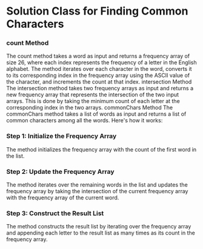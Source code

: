 # Solution Class for Finding Common Characters
### count Method
The count method takes a word as input and returns a frequency array of size 26, where each index represents the frequency of a letter in the English alphabet. The method iterates over each character in the word, converts it to its corresponding index in the frequency array using the ASCII value of the character, and increments the count at that index.
intersection Method
The intersection method takes two frequency arrays as input and returns a new frequency array that represents the intersection of the two input arrays. This is done by taking the minimum count of each letter at the corresponding index in the two arrays.
commonChars Method
The commonChars method takes a list of words as input and returns a list of common characters among all the words. Here's how it works:
### Step 1: Initialize the Frequency Array
The method initializes the frequency array with the count of the first word in the list.
### Step 2: Update the Frequency Array
The method iterates over the remaining words in the list and updates the frequency array by taking the intersection of the current frequency array with the frequency array of the current word.
### Step 3: Construct the Result List
The method constructs the result list by iterating over the frequency array and appending each letter to the result list as many times as its count in the frequency array.
